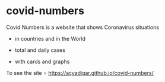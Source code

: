 # covid-numbers

Covid Numbers is a website that shows Coronavirus situations

* in countries and in the World

* total and daily cases

* with cards and graphs

To see the site = https://acyadigar.github.io/covid-numbers/
